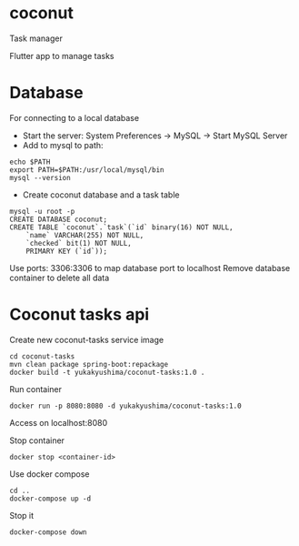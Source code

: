 # coconut
Task manager


Flutter app to manage tasks

# Database
For connecting to a local database

* Start the server: System Preferences -> MySQL -> Start MySQL Server
* Add to mysql to path:
```
echo $PATH
export PATH=$PATH:/usr/local/mysql/bin
mysql --version
```
* Create coconut database and a task table
```
mysql -u root -p
CREATE DATABASE coconut;
CREATE TABLE `coconut`.`task`(`id` binary(16) NOT NULL,
	`name` VARCHAR(255) NOT NULL,
	`checked` bit(1) NOT NULL,
	PRIMARY KEY (`id`));
```
Use ports: 3306:3306 to map database port to localhost
Remove database container to delete all data

# Coconut tasks api

Create new coconut-tasks service image

```
cd coconut-tasks
mvn clean package spring-boot:repackage
docker build -t yukakyushima/coconut-tasks:1.0 .
```

Run container
```
docker run -p 8080:8080 -d yukakyushima/coconut-tasks:1.0
```

Access on localhost:8080

Stop container
```
docker stop <container-id>
```

Use docker compose
```
cd ..
docker-compose up -d
```

Stop it
```
docker-compose down
```

